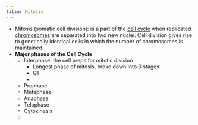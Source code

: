 ```yaml
---
title: Mitosis
---
```


- Mitosis (somatic cell division): is a part of the [cell cycle](https://en.wikipedia.org/wiki/Cell_cycle) when replicated [chromosomes](https://en.wikipedia.org/wiki/Chromosomes) are separated into two new nuclei. Cell division gives rise to genetically identical cells in which the number of chromosomes is maintained.
- **Major phases of the Cell Cycle**
	- Interphase: the cell preps for mitotic division
		- Longest phase of mitosis, broke down into 3 stages
		- G1
		-
	- Prophase
	- Metaphase
	- Anaphase
	- Telophase
	- Cytokinesis
	-